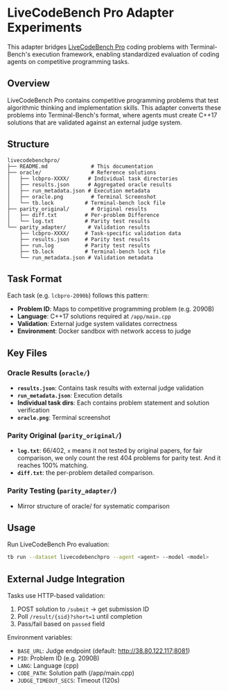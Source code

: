# LiveCodeBench Pro Adapter Experiments

This adapter bridges [LiveCodeBench Pro](https://livecodebenchpro.com) coding problems with Terminal-Bench's execution framework, enabling standardized evaluation of coding agents on competitive programming tasks.

## Overview

LiveCodeBench Pro contains competitive programming problems that test algorithmic thinking and implementation skills. This adapter converts these problems into Terminal-Bench's format, where agents must create C++17 solutions that are validated against an external judge system.

## Structure

```
livecodebenchpro/
├── README.md              # This documentation
├── oracle/                # Reference solutions
│   ├── lcbpro-XXXX/      # Individual task directories
│   ├── results.json      # Aggregated oracle results
│   ├── run_metadata.json # Execution metadata
│   ├── oracle.png         # Terminal Screenshot
│   └── tb.lock          # Terminal-bench lock file
├── parity_original/       # Original results
│   ├── diff.txt         # Per-problem Difference
│   └── log.txt          # Parity test results
└── parity_adapter/       # Validation results 
    ├── lcbpro-XXXX/     # Task-specific validation data
    ├── results.json     # Parity test results
    ├── run.log          # Parity test results
    ├── tb.lock          # Terminal-bench lock file
    └── run_metadata.json # Validation metadata
```

## Task Format

Each task (e.g. `lcbpro-2090b`) follows this pattern:
- **Problem ID**: Maps to competitive programming problem (e.g. 2090B)
- **Language**: C++17 solutions required at `/app/main.cpp`
- **Validation**: External judge system validates correctness
- **Environment**: Docker sandbox with network access to judge

## Key Files

### Oracle Results (`oracle/`)
- **`results.json`**: Contains task results with external judge validation
- **`run_metadata.json`**: Execution details
- **Individual task dirs**: Each contains problem statement and solution verification
- **`oracle.png`**: Terminal screenshot

### Parity Original (`parity_original/`)
- **`log.txt`**: 66/402, `x` means it not tested by original papers, for fair comparison, we only count the rest 404 problems for parity test. And it reaches 100% matching.
- **`diff.txt`**: the per-problem detailed comparison.

### Parity Testing (`parity_adapter/`)
- Mirror structure of oracle/ for systematic comparison

## Usage

Run LiveCodeBench Pro evaluation:
```bash
tb run --dataset livecodebenchpro --agent <agent> --model <model>
```

## External Judge Integration

Tasks use HTTP-based validation:
1. POST solution to `/submit` → get submission ID
2. Poll `/result/{sid}?short=1` until completion
3. Pass/fail based on `passed` field

Environment variables:
- `BASE_URL`: Judge endpoint (default: http://38.80.122.117:8081)
- `PID`: Problem ID (e.g. 2090B)
- `LANG`: Language (cpp)
- `CODE_PATH`: Solution path (/app/main.cpp)
- `JUDGE_TIMEOUT_SECS`: Timeout (120s)

